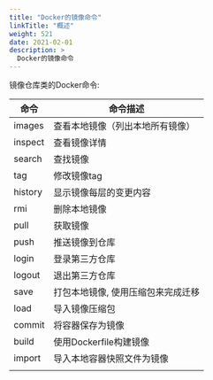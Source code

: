 ```yaml
---
title: "Docker的镜像命令"
linkTitle: "概述"
weight: 521
date: 2021-02-01
description: >
  Docker的镜像命令
---
```



镜像仓库类的Docker命令:

| 命令    | 命令描述                           |
| ------- | ---------------------------------- |
| images  | 查看本地镜像（列出本地所有镜像）   |
| inspect | 查看镜像详情                       |
| search  | 查找镜像                           |
| tag     | 修改镜像tag                        |
| history | 显示镜像每层的变更内容             |
| rmi     | 删除本地镜像                       |
| pull    | 获取镜像                           |
| push    | 推送镜像到仓库                     |
| login   | 登录第三方仓库                     |
| logout  | 退出第三方仓库                     |
| save    | 打包本地镜像, 使用压缩包来完成迁移 |
| load    | 导入镜像压缩包                     |
| commit  | 将容器保存为镜像                   |
| build   | 使用Dockerfile构建镜像             |
| import  | 导入本地容器快照文件为镜像         |
|         |                                    |




